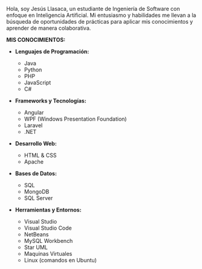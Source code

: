 Hola, soy Jesús Llasaca, un estudiante de Ingeniería de Software con enfoque en Inteligencia Artificial. Mi entusiasmo y habilidades me llevan a la búsqueda de oportunidades de prácticas para aplicar mis conocimientos y aprender de manera colaborativa.

**MIS CONOCIMIENTOS:**
- **Lenguajes de Programación:**
  - Java
  - Python
  - PHP
  - JavaScript
  - C#
  
- **Frameworks y Tecnologías:**
  - Angular
  - WPF (Windows Presentation Foundation)
  - Laravel
  - .NET
  
- **Desarrollo Web:**
  - HTML & CSS
  - Apache
  
- **Bases de Datos:**
  - SQL
  - MongoDB
  - SQL Server
  
- **Herramientas y Entornos:**
  - Visual Studio
  - Visual Studio Code
  - NetBeans
  - MySQL Workbench
  - Star UML
  - Maquinas Virtuales
  - Linux (comandos en Ubuntu)
